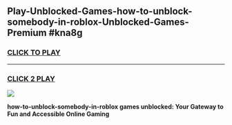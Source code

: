 
## Play-Unblocked-Games-how-to-unblock-somebody-in-roblox-Unblocked-Games-Premium #kna8g
<h3>
<a href="https://premium.freeplayer.one?title=how-to-unblock-somebody-in-roblox&ref=12M">CLICK TO PLAY</a></h3>
<hr>

<h3>
<a href="https://premium.freeplayer.one?title=how-to-unblock-somebody-in-roblox&ref=12M">CLICK 2 PLAY</a>
  
</h3>

<a href="https://premium.freeplayer.one?title=how-to-unblock-somebody-in-roblox&ref=12M"><img src="https://clearcache.store/games.png"></a>


**how-to-unblock-somebody-in-roblox games unblocked: Your Gateway to Fun and Accessible Online Gaming**
